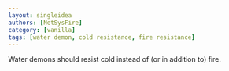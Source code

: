 ```yaml
---
layout: singleidea
authors: [NetSysFire]
category: [vanilla]
tags: [water demon, cold resistance, fire resistance]
---
```

Water demons should resist cold instead of (or in addition to) fire.
